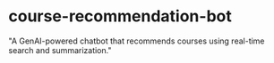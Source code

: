 # course-recommendation-bot
"A GenAI-powered chatbot that recommends courses using real-time search and summarization."
